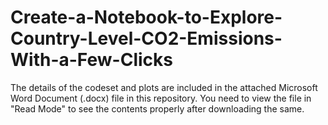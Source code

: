 # Create-a-Notebook-to-Explore-Country-Level-CO2-Emissions-With-a-Few-Clicks

The details of the codeset and plots are included in the attached Microsoft Word Document (.docx) file in this repository. 
You need to view the file in "Read Mode" to see the contents properly after downloading the same.
